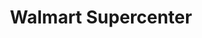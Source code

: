 ---
title: "Walmart Supercenter"
url: /saint-petersburg/walmart-supercenter-bay-pines-boulevard/
shop: Supermarkt
---